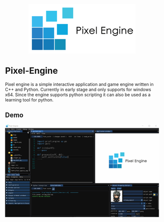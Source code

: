 <p align="center">
<img src="logo.png" width="350" align="middle">
</p>

# Pixel-Engine

Pixel engine is a simple interactive application and game engine written in C++ and Python. Currently in early stage and only supports for windows x64. Since the engine supports python scripting it can also be used as a learning tool for python.

## Demo
<p align="center">
<img src="_images/demo.gif">
</p>
